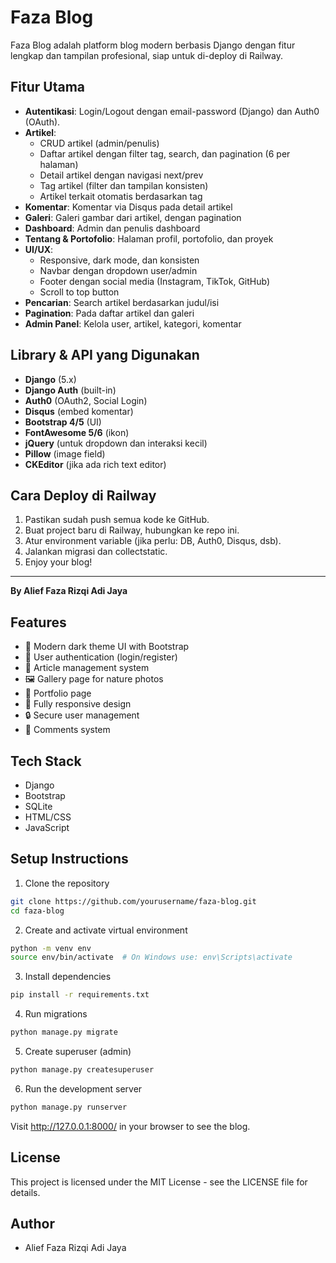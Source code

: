 # Faza Blog

Faza Blog adalah platform blog modern berbasis Django dengan fitur lengkap dan tampilan profesional, siap untuk di-deploy di Railway.

## Fitur Utama
- **Autentikasi**: Login/Logout dengan email-password (Django) dan Auth0 (OAuth).
- **Artikel**:
  - CRUD artikel (admin/penulis)
  - Daftar artikel dengan filter tag, search, dan pagination (6 per halaman)
  - Detail artikel dengan navigasi next/prev
  - Tag artikel (filter dan tampilan konsisten)
  - Artikel terkait otomatis berdasarkan tag
- **Komentar**: Komentar via Disqus pada detail artikel
- **Galeri**: Galeri gambar dari artikel, dengan pagination
- **Dashboard**: Admin dan penulis dashboard
- **Tentang & Portofolio**: Halaman profil, portofolio, dan proyek
- **UI/UX**:
  - Responsive, dark mode, dan konsisten
  - Navbar dengan dropdown user/admin
  - Footer dengan social media (Instagram, TikTok, GitHub)
  - Scroll to top button
- **Pencarian**: Search artikel berdasarkan judul/isi
- **Pagination**: Pada daftar artikel dan galeri
- **Admin Panel**: Kelola user, artikel, kategori, komentar

## Library & API yang Digunakan
- **Django** (5.x)
- **Django Auth** (built-in)
- **Auth0** (OAuth2, Social Login)
- **Disqus** (embed komentar)
- **Bootstrap 4/5** (UI)
- **FontAwesome 5/6** (ikon)
- **jQuery** (untuk dropdown dan interaksi kecil)
- **Pillow** (image field)
- **CKEditor** (jika ada rich text editor)

## Cara Deploy di Railway
1. Pastikan sudah push semua kode ke GitHub.
2. Buat project baru di Railway, hubungkan ke repo ini.
3. Atur environment variable (jika perlu: DB, Auth0, Disqus, dsb).
4. Jalankan migrasi dan collectstatic.
5. Enjoy your blog!

---

**By Alief Faza Rizqi Adi Jaya**

## Features

- 🎨 Modern dark theme UI with Bootstrap
- 👤 User authentication (login/register)
- 📝 Article management system
- 🖼️ Gallery page for nature photos
- 💼 Portfolio page
- 📱 Fully responsive design
- 🔒 Secure user management
- 💬 Comments system

## Tech Stack

- Django
- Bootstrap
- SQLite
- HTML/CSS
- JavaScript

## Setup Instructions

1. Clone the repository
```bash
git clone https://github.com/yourusername/faza-blog.git
cd faza-blog
```

2. Create and activate virtual environment
```bash
python -m venv env
source env/bin/activate  # On Windows use: env\Scripts\activate
```

3. Install dependencies
```bash
pip install -r requirements.txt
```

4. Run migrations
```bash
python manage.py migrate
```

5. Create superuser (admin)
```bash
python manage.py createsuperuser
```

6. Run the development server
```bash
python manage.py runserver
```

Visit http://127.0.0.1:8000/ in your browser to see the blog.

## License

This project is licensed under the MIT License - see the LICENSE file for details.

## Author

- Alief Faza Rizqi Adi Jaya 
